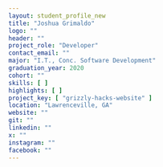 ```yaml
---
layout: student_profile_new
title: "Joshua Grimaldo"
logo: ""
header: ""
project_role: "Developer"
contact_email: ""
major: "I.T., Conc. Software Development"
graduation_year: 2020
cohort: ""
skills: [ ]
highlights: [ ]
project_key: [ "grizzly-hacks-website" ]
location: "Lawrenceville, GA"
website: ""
git: ""
linkedin: ""
x: ""
instagram: ""
facebook: ""
---
```


